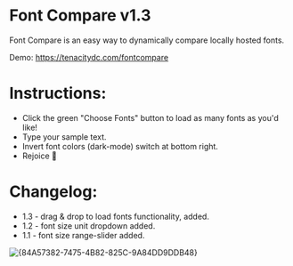 # Font Compare v1.3

Font Compare is an easy way to dynamically compare locally hosted fonts.

Demo: https://tenacitydc.com/fontcompare

# Instructions:

- Click the green "Choose Fonts" button to load as many fonts as you'd like!
- Type your sample text.
- Invert font colors (dark-mode) switch at bottom right.
- Rejoice 🎉

# Changelog:

- 1.3 - drag & drop to load fonts functionality, added.
- 1.2 - font size unit dropdown added.
- 1.1 - font size range-slider added.

![{84A57382-7475-4B82-825C-9A84DD9DDB48}](https://github.com/user-attachments/assets/31558a94-af6e-45bc-a563-fc55e530fa7f)


